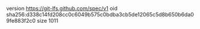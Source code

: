 version https://git-lfs.github.com/spec/v1
oid sha256:d338c14fd208cc0c6049b575c0bdba3cb5de12065c5d8b650b6da09fe883f2c0
size 1011
